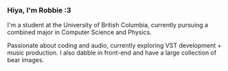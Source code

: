 ### Hiya, I'm Robbie :3


I'm a student at the University of British Columbia, currently pursuing a combined major in Computer Science and Physics.

Passionate about coding and audio, currently exploring VST development + music production. I also dabble in front-end and have a large collection of bear images.




<!--
**Robbity/Robbity** is a ✨ _special_ ✨ repository because its `README.md` (this file) appears on your GitHub profile.

Here are some ideas to get you started:

- 🔭 I’m currently working on ...
- 🌱 I’m currently learning ...
- 👯 I’m looking to collaborate on ...
- 🤔 I’m looking for help with ...
- 💬 Ask me about ...
- 📫 How to reach me: ...
- 😄 Pronouns: ...
- ⚡ Fun fact: ...
-->
